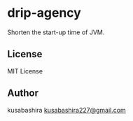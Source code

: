 drip-agency
===========

Shorten the start-up time of JVM.

License
-------

MIT License

Author
------

kusabashira <kusabashira227@gmail.com>
